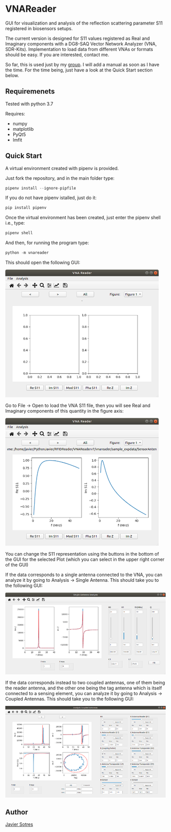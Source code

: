 # VNAReader
GUI for visualization and analysis of the reflection scattering parameter S11 registered in biosensors setups.

The current version is designed for S11 values registered as Real and Imaginary components with a DG8-SAQ Vector Network Analyzer (VNA, SDR-Kits). Implementation to load data from different VNAs or formats should be easy. If you are interested, contact me.

So far, this is used just by my [group](https://www.mah.se/sotres). I will add a manual as soon as I have the time. For the time being, just have a look at the Quick Start section below.

## Requiremenets
Tested with python 3.7

Requires:
* numpy
* matplotlib
* PyQt5
* lmfit

## Quick Start
A virtual environment created with pipenv is provided.

Just fork the repository, and in the main folder type:
```python
pipenv install --ignore-pipfile
```
If you do not have pipenv istalled, just do it:
```python
pip install pipenv
```

Once the virtual environment has been created, just enter the pipenv shell i.e., type:
```python
pipenv shell
```

And then, for running the program type:
```python
python -m vnareader
```

This should open the following GUI:

![image](./Tutorial_Data/Figure1.png)

Go to File -> Open to load the VNA S11 file, then you will see Real and Imaginary components of this quantity in the figure axis:

![image](./Tutorial_Data/Figure2.png)

You can change the S11 representation using the buttons in the bottom of the GUI for the selected Plot (which you can select in the upper right corner of the GUI)

If the data corresponds to a single antenna connected to the VNA, you can analyze it by going to Analysis -> Single Antenna. This should take you to the following GUI:

![image](./Tutorial_Data/Figure3.png)

If the data corresponds instead to two coupled antennas, one of them being the reader antenna, and the other one being the tag antenna which is itself connected to a sensing element, you can analyze it by going to Analysis -> Coupled Antennas. This should take you to the following GUI:

![image](./Tutorial_Data/Figure4.png)




## Author
[Javier Sotres](https://github.com/JSotres)
